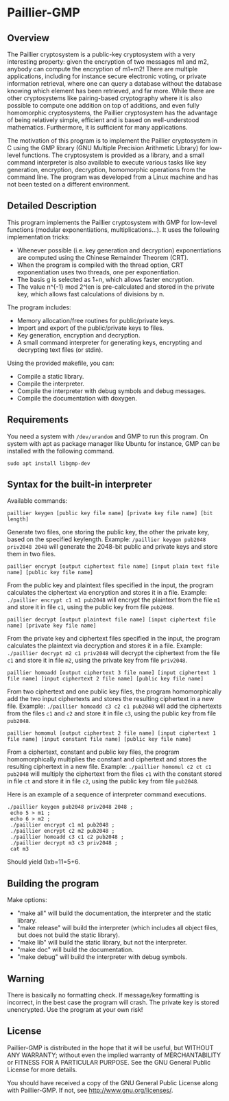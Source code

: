 Paillier-GMP
============

## Overview

The Paillier cryptosystem is a public-key cryptosystem with a very interesting property: given the encryption of two messages m1 and m2, anybody can compute the encryption of m1+m2! There are multiple applications, including for instance secure electronic voting, or private information retrieval, where one can query a database without the database knowing which element has been retrieved, and far more.
While there are other cryptosystems like pairing-based cryptography where it is also possible to compute one addition on top of additions, and even fully homomorphic cryptosystems, the Paillier cryptosystem has the advantage of being relatively simple, efficient and is based on well-understood mathematics. Furthermore, it is sufficient for many applications.

The motivation of this program is to implement the Paillier cryptosystem in C using the GMP library (GNU Multiple Precision Arithmetic Library) for low-level functions. The cryptosystem is provided as a library, and a small command interpreter is also available to execute various tasks like key generation, encryption, decryption, homomorphic operations from the command line. The program was developed from a Linux machine and has not been tested on a different environment.

## Detailed Description

This program implements the Paillier cryptosystem with GMP for low-level functions (modular exponentiations, multiplications...).
It uses the following implementation tricks:
 - Whenever possible (i.e. key generation and decryption) exponentiations are computed using the Chinese Remainder Theorem (CRT).
 - When the program is compiled with the thread option, CRT exponentiation uses two threads, one per exponentiation.
 - The basis g is selected as 1+n, which allows faster encryption.
 - The value n^{-1} mod 2^len is pre-calculated and stored in the private key, which allows fast calculations of divisions by n.

 The program includes:
 - Memory allocation/free routines for public/private keys.
 - Import and export of the public/private keys to files.
 - Key generation, encryption and decryption.
 - A small command interpreter for generating keys, encrypting and decrypting text files (or stdin).

Using the provided makefile, you can:
 - Compile a static library.
 - Compile the interpreter.
 - Compile the interpreter with debug symbols and debug messages.
 - Compile the documentation with doxygen.

## Requirements

You need a system with `/dev/urandom` and GMP to run this program.
On system with apt as package manager like Ubuntu for instance, GMP can be installed with the following command.
```
sudo apt install libgmp-dev
```

## Syntax for the built-in interpreter

Available commands:
```
paillier keygen [public key file name] [private key file name] [bit length]
```

Generate two files, one storing the public key, the other the private key, based on the specified keylength. Example: `/paillier keygen pub2048 priv2048 2048` will generate the 2048-bit public and private keys and store them in two files.

```
paillier encrypt [output ciphertext file name] [input plain text file name] [public key file name]
```

From the public key and plaintext files specified in the input, the program calculates the ciphertext via encryption and stores it in a file. Example: `./paillier encrypt c1 m1 pub2048` will encrypt the plaintext from the file `m1` and store it in file `c1`, using the public key from file `pub2048`.


```
paillier decrypt [output plaintext file name] [input ciphertext file name] [private key file name]
```

From the private key and ciphertext files specified in the input, the program calculates the plaintext via decryption and stores it in a file. Example: `./paillier decrypt m2 c1 priv2048` will decrypt the ciphertext from the file `c1` and store it in file `m2`, using the private key from file `priv2048`.


```
paillier homoadd [output ciphertext 3 file name] [input ciphertext 1 file name] [input ciphertext 2 file name] [public key file name]
```

From two ciphertext and one public key files, the program homomorphically add the two input ciphertexts and stores the resulting ciphertext in a new file. Example: `./paillier homoadd c3 c2 c1 pub2048` will add the ciphertexts from the files `c1` and `c2` and store it in file `c3`, using the public key from file `pub2048`.

```
paillier homomul [output ciphertext 2 file name] [input ciphertext 1 file name] [input constant file name] [public key file name]
```

From a ciphertext, constant and public key files, the program homomorphically multiplies the constant and ciphertext and stores the resulting ciphertext in a new file. Example: `./paillier homomul c2 ct c1 pub2048` will multiply the ciphertext from the files `c1` with the constant stored in file `ct` and store it in file `c2`, using the public key from file `pub2048`.


Here is an example of a sequence of interpreter command executions.

```
./paillier keygen pub2048 priv2048 2048 ;
 echo 5 > m1 ;
 echo 6 > m2 ;
 ./paillier encrypt c1 m1 pub2048 ;
 ./paillier encrypt c2 m2 pub2048 ;
 ./paillier homoadd c3 c1 c2 pub2048 ;
 ./paillier decrypt m3 c3 priv2048 ;
 cat m3
```

Should yield 0xb=11=5+6.

## Building the program

Make options:
 - "make all" will build the documentation, the interpreter and the static library.
 - "make release" will build the interpreter (which includes all object files, but does not build the static library).
 - "make lib" will build the static library, but not the interpreter.
 - "make doc" will build the documentation.
 - "make debug" will build the interpreter with debug symbols.

## Warning

There is basically no formatting check. If message/key formatting is incorrect, in the best case the program will crash.
The private key is stored unencrypted. Use the program at your own risk!

## License 

Paillier-GMP is distributed in the hope that it will be useful,
but WITHOUT ANY WARRANTY; without even the implied warranty of
MERCHANTABILITY or FITNESS FOR A PARTICULAR PURPOSE.  See the
GNU General Public License for more details.

You should have received a copy of the GNU General Public License
along with Paillier-GMP.  If not, see <http://www.gnu.org/licenses/>.
